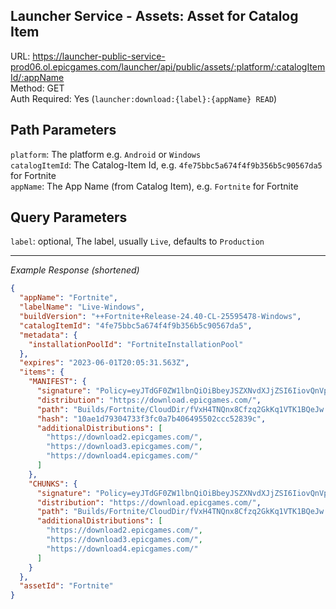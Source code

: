 ## Launcher Service - Assets: Asset for Catalog Item

URL: https://launcher-public-service-prod06.ol.epicgames.com/launcher/api/public/assets/:platform/:catalogItemId/:appName \
Method: GET \
Auth Required: Yes (`launcher:download:{label}:{appName} READ`)

## Path Parameters

`platform`: The platform e.g. `Android` or `Windows` <br/>
`catalogItemId`: The Catalog-Item Id, e.g. `4fe75bbc5a674f4f9b356b5c90567da5` for Fortnite <br/>
`appName`: The App Name (from Catalog Item), e.g. `Fortnite` for Fortnite

## Query Parameters

`label`: optional, The label, usually `Live`, defaults to `Production`

---

_Example Response (shortened)_

```json
{
  "appName": "Fortnite",
  "labelName": "Live-Windows",
  "buildVersion": "++Fortnite+Release-24.40-CL-25595478-Windows",
  "catalogItemId": "4fe75bbc5a674f4f9b356b5c90567da5",
  "metadata": {
    "installationPoolId": "FortniteInstallationPool"
  },
  "expires": "2023-06-01T20:05:31.563Z",
  "items": {
    "MANIFEST": {
      "signature": "Policy=eyJTdGF0ZW1lbnQiOiBbeyJSZXNvdXJjZSI6IiovQnVpbGRzL0ZvcnRuaXRlL0Nsb3VkRGlyL2ZWeEg0VE5Rbng4Q2Z6cTJHa0txMVZUSzFCUWVKdy5tYW5pZmVzdCIsIkNvbmRpdGlvbiI6eyJEYXRlTGVzc1RoYW4iOnsiQVdTOkVwb2NoVGltZSI6MTY4NTY0OTkzMX0sIklwQWRkcmVzcyI6eyJBV1M6U291cmNlSXAiOiIwLjAuMC4wLzAifX19XX0_&Signature=npRquoHVVZzo-dgomu-zVKeZM8o8j6yxrMG3o~nLuSlOC6lZNKx2SSsFHE4wkdGprDTU0o14vBWugeoLNpj-Uo8JxR9wWr7T~eg1j-30AKZNb5N5AHTnaYfeDeNDmzY1k2vax5Awhe2OJ7GDp9dRyEPnq6mP8gs82Ds5nmF070X9oBAjFFmn5h5lhSctD11McrHbiWCAD9lRnO5eW7qBjlqZSlQWAClt0pNSZuYElcxKW0T8yUyt7P8Ne1smPeDn4TvuFPUy1NE3zY9GMncrglnB1IGozokJpDPdKv-e5vRQD94awv7fA230Gq5XRCKSt9ZZNs-2qTFU84eNYoSRKg__&Key-Pair-Id=APKAJP7WU44FM4EHJYFQ",
      "distribution": "https://download.epicgames.com/",
      "path": "Builds/Fortnite/CloudDir/fVxH4TNQnx8Cfzq2GkKq1VTK1BQeJw.manifest",
      "hash": "10ae1d79304733f3fc0a7b406495502ccc52839c",
      "additionalDistributions": [
        "https://download2.epicgames.com/",
        "https://download3.epicgames.com/",
        "https://download4.epicgames.com/"
      ]
    },
    "CHUNKS": {
      "signature": "Policy=eyJTdGF0ZW1lbnQiOiBbeyJSZXNvdXJjZSI6IiovQnVpbGRzL0ZvcnRuaXRlL0Nsb3VkRGlyL2ZWeEg0VE5Rbng4Q2Z6cTJHa0txMVZUSzFCUWVKdy5tYW5pZmVzdCIsIkNvbmRpdGlvbiI6eyJEYXRlTGVzc1RoYW4iOnsiQVdTOkVwb2NoVGltZSI6MTY4NTY0OTkzMX0sIklwQWRkcmVzcyI6eyJBV1M6U291cmNlSXAiOiIwLjAuMC4wLzAifX19XX0_&Signature=npRquoHVVZzo-dgomu-zVKeZM8o8j6yxrMG3o~nLuSlOC6lZNKx2SSsFHE4wkdGprDTU0o14vBWugeoLNpj-Uo8JxR9wWr7T~eg1j-30AKZNb5N5AHTnaYfeDeNDmzY1k2vax5Awhe2OJ7GDp9dRyEPnq6mP8gs82Ds5nmF070X9oBAjFFmn5h5lhSctD11McrHbiWCAD9lRnO5eW7qBjlqZSlQWAClt0pNSZuYElcxKW0T8yUyt7P8Ne1smPeDn4TvuFPUy1NE3zY9GMncrglnB1IGozokJpDPdKv-e5vRQD94awv7fA230Gq5XRCKSt9ZZNs-2qTFU84eNYoSRKg__&Key-Pair-Id=APKAJP7WU44FM4EHJYFQ",
      "distribution": "https://download.epicgames.com/",
      "path": "Builds/Fortnite/CloudDir/fVxH4TNQnx8Cfzq2GkKq1VTK1BQeJw.manifest",
      "additionalDistributions": [
        "https://download2.epicgames.com/",
        "https://download3.epicgames.com/",
        "https://download4.epicgames.com/"
      ]
    }
  },
  "assetId": "Fortnite"
}
```
